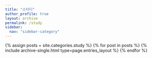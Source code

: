 ```yaml
---
title: "스터디"
author_profile: true
layout: archive
permalink: /study
sidebar:
  nav: "sidebar-category"
---
```



{% assign posts = site.categories.study %}
{% for post in posts %} {% include archive-single.html type=page.entries_layout %} {% endfor %}